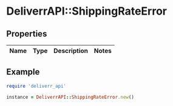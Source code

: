 # DeliverrAPI::ShippingRateError

## Properties

| Name | Type | Description | Notes |
| ---- | ---- | ----------- | ----- |

## Example

```ruby
require 'deliverr_api'

instance = DeliverrAPI::ShippingRateError.new()
```


